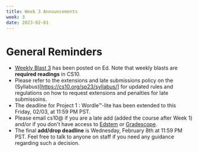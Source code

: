 ```yaml
---
title: Week 3 Announcements
week: 3
date: 2023-02-01
---
```


# **General Reminders**

- [Weekly Blast 3](https://edstem.org/us/courses/35027/discussion/2475527) has been posted on Ed. Note that weekly blasts are **required readings** in CS10.
- Please refer to the extensions and late submissions policy on the (Syllabus)[https://cs10.org/sp23/syllabus/] for updated rules and regulations on how to request extensions and penalties for late submissoins.
- The deadline for Project 1 : Wordle™-lite has been extended to this Friday, 02/03, at 11:59 PM PST.
- Please email cs10@ if you are a late add (added the course after Week 1) and/or if you don't have access to [Edstem](https://edstem.org/us/courses/35027) or [Gradescope](https://www.gradescope.com/courses/493934).
- The final **add/drop deadline** is Wednesday, February 8th at 11:59 PM PST. Feel free to talk to anyone on staff if you need any guidance regarding such a decision.
